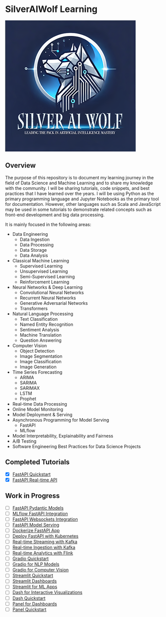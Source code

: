 # SilverAIWolf Learning

![SilverAIWolf Learning](./silveraiwolf-logo.png)

## Overview
The purpose of this repository is to document my learning journey in the field of Data Science and Machine Learning and to share my knowledge with the community. I will be sharing tutorials, code snippets, and best practices that I have learned over the years. I will be using Python as the primary programming language and Jupyter Notebooks as the primary tool for documentation. However, other languages such as Scala and JavaScript may be used in some tutorials to demonstrate related concepts such as front-end development and big data processing.

It is mainly focused in the following areas:
- Data Engineering
    - Data Ingestion
    - Data Processing
    - Data Storage
    - Data Analysis
- Classical Machine Learning
    - Supervised Learning
    - Unsupervised Learning
    - Semi-Supervised Learning
    - Reinforcement Learning
- Neural Networks & Deep Learning
    - Convolutional Neural Networks
    - Recurrent Neural Networks
    - Generative Adversarial Networks
    - Transformers
- Natural Language Processing
    - Text Classification
    - Named Entity Recognition
    - Sentiment Analysis
    - Machine Translation
    - Question Answering
- Computer Vision
    - Object Detection
    - Image Segmentation
    - Image Classification
    - Image Generation
- Time Series Forecasting
    - ARIMA
    - SARIMA
    - SARIMAX
    - LSTM
    - Prophet
- Real-time Data Processing
- Online Model Monitoring
- Model Deployment & Serving
- Asynchronous Programming for Model Serving
    - FastAPI
    - MLflow
- Model Interpretability, Explainability and Fairness
- A/B Testing
- Software Engineering Best Practices for Data Science Projects

## Completed Tutorials
- [x] [FastAPI Quickstart](https://github.com/samlexrod/silveraiwolf-learning/blob/master/tutorials/tools-and-frameworks/fastapi/fastapi-quickstart.ipynb)
- [x] [FastAPI Real-time API](https://github.com/samlexrod/sakeoflearning/blob/master/tutorials/tools-and-frameworks/fastapi/fastapi-real-time-api.ipynb)

## Work in Progress

- [ ] [FastAPI Pydantic Models](https://github.com/samlexrod/silveraiwolf-learning/blob/master/tutorials/tools-and-frameworks/fastapi/fastapi-pydantic-models.ipynb)
- [ ] [MLflow FastAPI Integration](https://github.com/samlexrod/sakeoflearning/blob/master/tutorials/tools-and-frameworks/mlflow/mlflow-fastapi-integration.ipynb)
- [ ] [FastAPI Websockets Integration](https://github.com/samlexrod/sakeoflearning/blob/master/tutorials/tools-and-frameworks/fastapi/fastapi-websockets-integration.ipynb)
- [ ] [FastAPI Model Serving](https://github.com/samlexrod/sakeoflearning/blob/master/tutorials/tools-and-frameworks/fastapi/fastapi-model-serving.ipynb)
- [ ] [Dockerize FastAPI App](https://github.com/samlexrod/sakeoflearning/blob/master/tutorials/tools-and-frameworks/docker/dockerize-fastapi-app.ipynb)
- [ ] [Deploy FastAPI with Kubernetes](https://github.com/samlexrod/sakeoflearning/blob/master/tutorials/tools-and-frameworks/docker/deploy-fastapi-with-kubernetes.ipynb)
- [ ] [Real-time Streaming with Kafka](https://github.com/samlexrod/sakeoflearning/blob/master/tutorials/data-engineering/real-time-data/real-time-streaming-with-kafka.ipynb)
- [ ] [Real-time Ingestion with Kafka](https://github.com/samlexrod/sakeoflearning/blob/master/tutorials/data-engineering/data-ingestion/real-time-ingestion-with-kafka.ipynb)
- [ ] [Real-time Analytics with Flink](https://github.com/samlexrod/sakeoflearning/blob/master/tutorials/data-engineering/real-time-data/real-time-analytics-with-flink.ipynb)
- [ ] [Gradio Quickstart](https://github.com/samlexrod/silveraiwolf-learning/blob/master/tutorials/ai-applicaitons/dash/gradio-quickstart.ipynb)
- [ ] [Gradio for NLP Models](https://github.com/samlexrod/silveraiwolf-learning/blob/master/tutorials/ai-applicaitons/gradio/gradio-for-nlp-models.ipynb)
- [ ] [Gradio for Computer Vision](https://github.com/samlexrod/silveraiwolf-learning/blob/master/tutorials/ai-applicaitons/gradio/gradio-for-computer-vision.ipynb)
- [ ] [Streamlit Quickstart](https://github.com/samlexrod/silveraiwolf-learning/blob/master/tutorials/ai-applicaitons/streamlit/streamlit-quickstart.ipynb)
- [ ] [Streamlit Dashboards](https://github.com/samlexrod/silveraiwolf-learning/blob/master/tutorials/ai-applicaitons/streamlit/streamlit-dashboards.ipynb)
- [ ] [Streamlit for ML Apps](https://github.com/samlexrod/silveraiwolf-learning/blob/master/tutorials/ai-applicaitons/streamlit/streamlit-for-ml-apps.ipynb)
- [ ] [Dash for Interactive Visualizations](https://github.com/samlexrod/silveraiwolf-learning/blob/master/tutorials/ai-applicaitons/dash/dash-for-interactive-visualizations.ipynb)
- [ ] [Dash Quickstart](https://github.com/samlexrod/silveraiwolf-learning/blob/master/tutorials/ai-applicaitons/dash/dash-quickstart.ipynb)
- [ ] [Panel for Dashboards](https://github.com/samlexrod/silveraiwolf-learning/blob/master/tutorials/ai-applicaitons/panel/panel-for-dashboards.ipynb)
- [ ] [Panel Quickstart](https://github.com/samlexrod/silveraiwolf-learning/blob/master/tutorials/ai-applicaitons/panel/panel-quickstart.ipynb)
